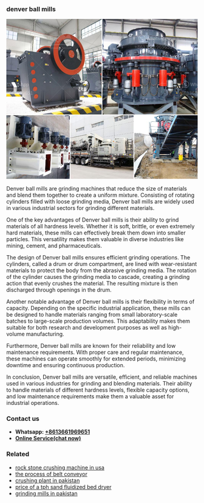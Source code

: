 <h3>denver ball mills</h3><img src='1702260235.jpg' alt=''><p>Denver ball mills are grinding machines that reduce the size of materials and blend them together to create a uniform mixture. Consisting of rotating cylinders filled with loose grinding media, Denver ball mills are widely used in various industrial sectors for grinding different materials.</p><p>One of the key advantages of Denver ball mills is their ability to grind materials of all hardness levels. Whether it is soft, brittle, or even extremely hard materials, these mills can effectively break them down into smaller particles. This versatility makes them valuable in diverse industries like mining, cement, and pharmaceuticals.</p><p>The design of Denver ball mills ensures efficient grinding operations. The cylinders, called a drum or drum compartment, are lined with wear-resistant materials to protect the body from the abrasive grinding media. The rotation of the cylinder causes the grinding media to cascade, creating a grinding action that evenly crushes the material. The resulting mixture is then discharged through openings in the drum.</p><p>Another notable advantage of Denver ball mills is their flexibility in terms of capacity. Depending on the specific industrial application, these mills can be designed to handle materials ranging from small laboratory-scale batches to large-scale production volumes. This adaptability makes them suitable for both research and development purposes as well as high-volume manufacturing.</p><p>Furthermore, Denver ball mills are known for their reliability and low maintenance requirements. With proper care and regular maintenance, these machines can operate smoothly for extended periods, minimizing downtime and ensuring continuous production.</p><p>In conclusion, Denver ball mills are versatile, efficient, and reliable machines used in various industries for grinding and blending materials. Their ability to handle materials of different hardness levels, flexible capacity options, and low maintenance requirements make them a valuable asset for industrial operations.</p><h3>Contact us</h3><ul><li><strong>Whatsapp:&nbsp;<a href="https://wa.me/8613661969651">+8613661969651</a></strong></li><li><a href="https://swt.shibang-china.com/?git&amp;zhl&amp;denver ball mills"><strong>Online Service(chat now)</strong></a></li></ul><h3>Related</h3><ul><li><a href='rock stone crushing machine in usa.md'>rock stone crushing machine in usa</a></li><li><a href='the process of belt conveyor.md'>the process of belt conveyor</a></li><li><a href='crushing plant in pakistan.md'>crushing plant in pakistan</a></li><li><a href='price of a tph sand fluidized bed dryer.md'>price of a tph sand fluidized bed dryer</a></li><li><a href='grinding mills in pakistan.md'>grinding mills in pakistan</a></li></ul>